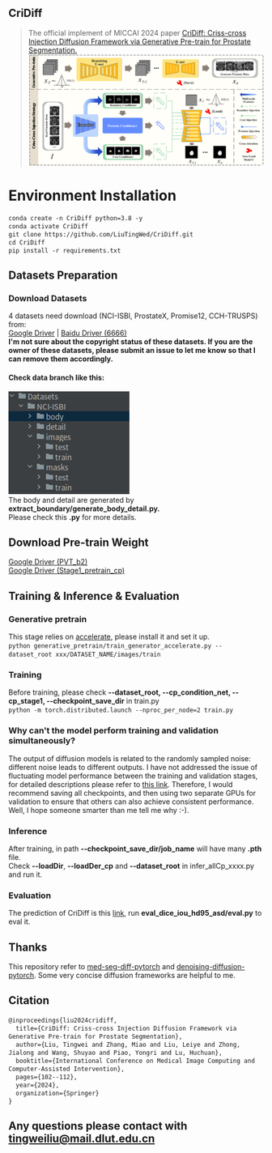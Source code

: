 ## CriDiff
> The official implement of MICCAI 2024 paper [CriDiff: Criss-cross Injection Diffusion Framework via Generative Pre-train for Prostate Segmentation.](https://arxiv.org/abs/2406.14186)
![Structure Figure](Figure/Structure.png)
# Environment Installation
```
conda create -n CriDiff python=3.8 -y
conda activate CriDiff
git clone https://github.com/LiuTingWed/CriDiff.git
cd CriDiff
pip install -r requirements.txt
```
## Datasets Preparation
### Download Datasets
4 datasets need download (NCI-ISBI, ProstateX, Promise12, CCH-TRUSPS) from:
\
[Google Driver](https://drive.google.com/file/d/1riv-XTmlrcI_VHFJ_a18LdKGogTKH8Za/view?usp=drive_link) | [Baidu Driver (6666)](https://pan.baidu.com/s/1Pq1L64Q6R86XBTdYvDpjYQ?pwd=6666)
\
**I'm not sure about the copyright status of these datasets. If you are the owner of these datasets, please submit an issue to let me know so that I can remove them accordingly.**
#### Check data branch like this:
![Data_branch](Figure/Data_branch.png)
\
The body and detail are generated by **extract_boundary/generate_body_detail.py.** 
\
Please check this **.py** for more details.

## Download Pre-train Weight
[Google Driver (PVT_b2)](https://drive.google.com/file/d/1snw4TYUCD5z4d3aaId1iBdw-yUKjRmPC/view)\
[Google Driver (Stage1_pretrain_cp)](https://drive.google.com/drive/folders/1JQRRgNOLMsmNBdYDyVHipEVDRnbDAwK7?usp=sharing)
## Training & Inference & Evaluation
### Generative pretrain
This stage relies on [accelerate](https://github.com/huggingface/accelerate), please install it and set it up.
\
``
python generative_pretrain/train_generator_accelerate.py --dataset_root xxx/DATASET_NAME/images/train
`` 
### Training
Before training, please check **--dataset_root, --cp_condition_net, --cp_stage1, --checkpoint_save_dir** in train.py
\
``
python -m torch.distributed.launch --nproc_per_node=2 train.py
`` 
### Why can't the model perform training and validation simultaneously?
The output of diffusion models is related to the randomly sampled noise: different noise leads to different outputs. I have not addressed the issue of fluctuating model performance between the training and validation stages, for detailed descriptions please refer to [this link](https://github.com/lucidrains/med-seg-diff-pytorch/issues/18). 
Therefore, I would recommend saving all checkpoints, and then using two separate GPUs for validation to ensure that others can also achieve consistent performance. Well, I hope someone smarter than me tell me why :-).
### Inference
After training, in path **--checkpoint_save_dir/job_name** will have many **.pth** file. 
\
Check **--loadDir**, **--loadDer_cp** and **--dataset_root** in infer_allCp_xxxx.py and run it.
### Evaluation
The prediction of CriDiff is this [link](https://drive.google.com/file/d/1JTA3r7Flri8klzr-Rj3eE8ltXMLCZPFg/view?usp=sharing), run **eval_dice_iou_hd95_asd/eval.py** to eval it. 
## Thanks 
This repository refer to [med-seg-diff-pytorch](https://github.com/lucidrains/med-seg-diff-pytorch) and [denoising-diffusion-pytorch](https://github.com/lucidrains/denoising-diffusion-pytorch). Some very concise diffusion frameworks are helpful to me.
## Citation
```
@inproceedings{liu2024cridiff,
  title={CriDiff: Criss-cross Injection Diffusion Framework via Generative Pre-train for Prostate Segmentation},
  author={Liu, Tingwei and Zhang, Miao and Liu, Leiye and Zhong, Jialong and Wang, Shuyao and Piao, Yongri and Lu, Huchuan},
  booktitle={International Conference on Medical Image Computing and Computer-Assisted Intervention},
  pages={102--112},
  year={2024},
  organization={Springer}
}
```
## Any questions please contact with tingweiliu@mail.dlut.edu.cn

